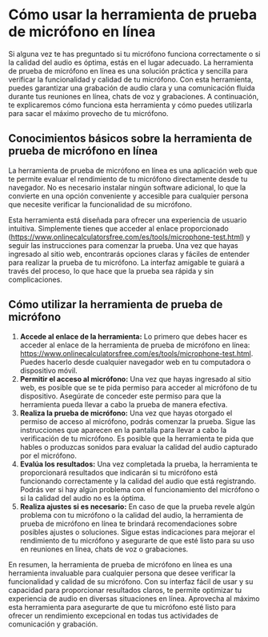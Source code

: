 Cómo usar la herramienta de prueba de micrófono en línea
========================================================

Si alguna vez te has preguntado si tu micrófono funciona correctamente o si la calidad del audio es óptima, estás en el lugar adecuado. La herramienta de prueba de micrófono en línea es una solución práctica y sencilla para verificar la funcionalidad y calidad de tu micrófono. Con esta herramienta, puedes garantizar una grabación de audio clara y una comunicación fluida durante tus reuniones en línea, chats de voz y grabaciones. A continuación, te explicaremos cómo funciona esta herramienta y cómo puedes utilizarla para sacar el máximo provecho de tu micrófono.

Conocimientos básicos sobre la herramienta de prueba de micrófono en línea
--------------------------------------------------------------------------

La herramienta de prueba de micrófono en línea es una aplicación web que te permite evaluar el rendimiento de tu micrófono directamente desde tu navegador. No es necesario instalar ningún software adicional, lo que la convierte en una opción conveniente y accesible para cualquier persona que necesite verificar la funcionalidad de su micrófono.

Esta herramienta está diseñada para ofrecer una experiencia de usuario intuitiva. Simplemente tienes que acceder al enlace proporcionado (<https://www.onlinecalculatorsfree.com/es/tools/microphone-test.html>) y seguir las instrucciones para comenzar la prueba. Una vez que hayas ingresado al sitio web, encontrarás opciones claras y fáciles de entender para realizar la prueba de tu micrófono. La interfaz amigable te guiará a través del proceso, lo que hace que la prueba sea rápida y sin complicaciones.

Cómo utilizar la herramienta de prueba de micrófono
---------------------------------------------------

1. **Accede al enlace de la herramienta:** Lo primero que debes hacer es acceder al enlace de la herramienta de prueba de micrófono en línea: <https://www.onlinecalculatorsfree.com/es/tools/microphone-test.html>. Puedes hacerlo desde cualquier navegador web en tu computadora o dispositivo móvil.
2. **Permitir el acceso al micrófono:** Una vez que hayas ingresado al sitio web, es posible que se te pida permiso para acceder al micrófono de tu dispositivo. Asegúrate de conceder este permiso para que la herramienta pueda llevar a cabo la prueba de manera efectiva.
3. **Realiza la prueba de micrófono:** Una vez que hayas otorgado el permiso de acceso al micrófono, podrás comenzar la prueba. Sigue las instrucciones que aparecen en la pantalla para llevar a cabo la verificación de tu micrófono. Es posible que la herramienta te pida que hables o produzcas sonidos para evaluar la calidad del audio capturado por el micrófono.
4. **Evalúa los resultados:** Una vez completada la prueba, la herramienta te proporcionará resultados que indicarán si tu micrófono está funcionando correctamente y la calidad del audio que está registrando. Podrás ver si hay algún problema con el funcionamiento del micrófono o si la calidad del audio no es la óptima.
5. **Realiza ajustes si es necesario:** En caso de que la prueba revele algún problema con tu micrófono o la calidad del audio, la herramienta de prueba de micrófono en línea te brindará recomendaciones sobre posibles ajustes o soluciones. Sigue estas indicaciones para mejorar el rendimiento de tu micrófono y asegurarte de que esté listo para su uso en reuniones en línea, chats de voz o grabaciones.

En resumen, la herramienta de prueba de micrófono en línea es una herramienta invaluable para cualquier persona que desee verificar la funcionalidad y calidad de su micrófono. Con su interfaz fácil de usar y su capacidad para proporcionar resultados claros, te permite optimizar tu experiencia de audio en diversas situaciones en línea. Aprovecha al máximo esta herramienta para asegurarte de que tu micrófono esté listo para ofrecer un rendimiento excepcional en todas tus actividades de comunicación y grabación.
